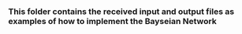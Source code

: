 ### This folder contains the received input and output files as examples of how to implement the Bayseian Network

